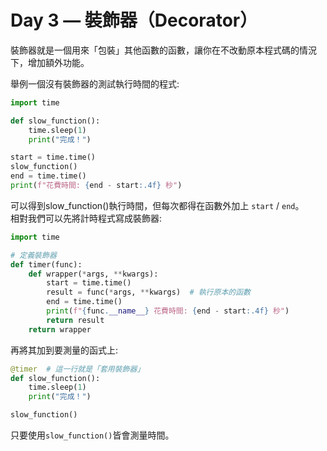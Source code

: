 # Day 3 — 裝飾器（Decorator）
裝飾器就是一個用來「包裝」其他函數的函數，讓你在不改動原本程式碼的情況下，增加額外功能。

舉例一個沒有裝飾器的測試執行時間的程式:
```python
import time

def slow_function():
    time.sleep(1)
    print("完成！")

start = time.time()
slow_function()
end = time.time()
print(f"花費時間: {end - start:.4f} 秒")
```
可以得到slow_function()執行時間，但每次都得在函數外加上 `start` / `end`。  
相對我們可以先將計時程式寫成裝飾器:
```python
import time

# 定義裝飾器
def timer(func):
    def wrapper(*args, **kwargs):
        start = time.time()
        result = func(*args, **kwargs)  # 執行原本的函數
        end = time.time()
        print(f"{func.__name__} 花費時間: {end - start:.4f} 秒")
        return result
    return wrapper
```
再將其加到要測量的函式上:
```python
@timer  # 這一行就是「套用裝飾器」
def slow_function():
    time.sleep(1)
    print("完成！")

slow_function()
```
只要使用`slow_function()`皆會測量時間。